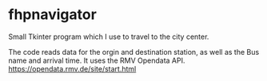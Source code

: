 # fhpnavigator

Small Tkinter program which I use to travel to the city center.

The code reads data for the orgin and destination station, as well as the Bus name and arrival time.
It uses the RMV Opendata API. https://opendata.rmv.de/site/start.html
